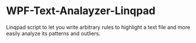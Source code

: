# WPF-Text-Analayzer-Linqpad
Linqpad script to let you write arbitrary rules to highlight a text file and more easily analyze its patterns and outliers.
